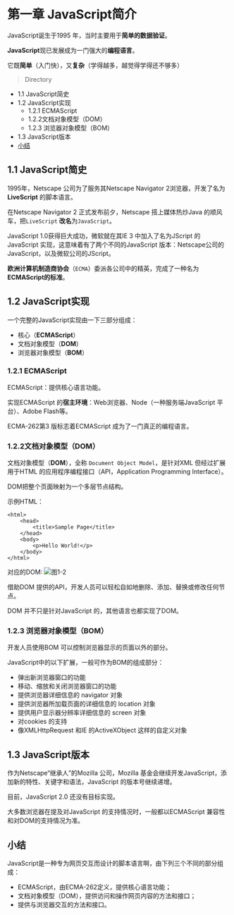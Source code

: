 # 第一章 JavaScript简介
JavaScript诞生于1995 年，当时主要用于**简单的数据验证**。

**JavaScript**现已发展成为一门强大的**编程语言**。

它既**简单**（入门快），又**复杂**（学得越多，越觉得学得还不够多）

> Directory

- 1.1 JavaScript简史
- 1.2 JavaScript实现
    - 1.2.1 ECMAScript
    - 1.2.2文档对象模型（DOM）
    - 1.2.3 浏览器对象模型（BOM）
- 1.3 JavaScript版本
- [小结](#小结)

## 1.1 JavaScript简史
1995年，Netscape 公司为了服务其Netscape Navigator 2浏览器，开发了名为**LiveScript** 的脚本语言。

在Netscape Navigator 2 正式发布前夕，Netscape 搭上媒体热炒Java 的顺风车，把`LiveScript` **改名**为`JavaScript`。

JavaScript 1.0获得巨大成功，微软就在其IE 3 中加入了名为JScript 的JavaScript 实现，这意味着有了两个不同的JavaScript 版本：Netscape公司的JavaScript，以及微软公司的JScript。

**欧洲计算机制造商协会**（`ECMA`）委派各公司中的精英，完成了一种名为**ECMAScript的标准**。

## 1.2 JavaScript实现
一个完整的JavaScript实现由一下三部分组成：

- 核心（**ECMAScript**）
- 文档对象模型（**DOM**）
- 浏览器对象模型（**BOM**）

### 1.2.1 ECMAScript
ECMAScript：提供核心语言功能。

实现ECMAScript 的**宿主环境**：Web浏览器、Node（一种服务端JavaScript 平台）、Adobe Flash等。

ECMA-262第3 版标志着ECMAScript 成为了一门真正的编程语言。

### 1.2.2文档对象模型（DOM）
文档对象模型（**DOM**），全称 `Document Object Model`，是针对XML 但经过扩展用于HTML 的应用程序编程接口（API，Application Programming Interface）。

DOM把整个页面映射为一个多层节点结构。

示例HTML：
```
<html>
    <head>
        <title>Sample Page</title>
    </head>
    <body>
        <p>Hello World!</p>
    </body>
</html>
```

对应的DOM:
![图1-2](https://user-images.githubusercontent.com/13659856/35961787-d2f184b8-0ce9-11e8-9029-93afbc3d2ee9.PNG)

借助DOM 提供的API，开发人员可以轻松自如地删除、添加、替换或修改任何节点。

DOM 并不只是针对JavaScript 的，其他语言也都实现了DOM。

### 1.2.3 浏览器对象模型（BOM）
开发人员使用BOM 可以控制浏览器显示的页面以外的部分。

JavaScript中的以下扩展，一般可作为BOM的组成部分：

- 弹出新浏览器窗口的功能
- 移动、缩放和关闭浏览器窗口的功能
- 提供浏览器详细信息的 navigator 对象
- 提供浏览器所加载页面的详细信息的 location 对象
- 提供用户显示器分辨率详细信息的 screen 对象
- 对cookies 的支持
- 像XMLHttpRequest 和IE 的ActiveXObject 这样的自定义对象

## 1.3 JavaScript版本
作为Netscape“继承人”的Mozilla 公司，Mozilla 基金会继续开发JavaScript，添加新的特性、关键字和语法，JavaScript 的版本号继续递增。

目前，JavaScript 2.0 还没有目标实现。

大多数浏览器在提及对JavaScript 的支持情况时，一般都以ECMAScript 兼容性和对DOM的支持情况为准。

## 小结
JavaScript是一种专为网页交互而设计的脚本语言啊，由下列三个不同的部分组成：

- ECMAScript，由ECMA-262定义，提供核心语言功能；
- 文档对象模型（DOM），提供访问和操作网页内容的方法和接口；
- 提供与浏览器交互的方法和接口。
